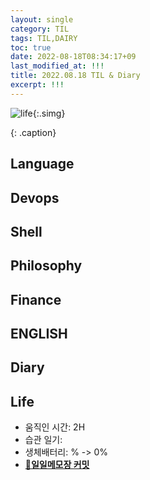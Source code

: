 ```yaml
---
layout: single
category: TIL
tags: TIL,DAIRY
toc: true
date: 2022-08-18T08:34:17+09
last_modified_at: !!!
title: 2022.08.18 TIL & Diary
excerpt: !!!
---
```


![life](/assets/img/){:.simg}

{: .caption}

## Language  


## Devops  


## Shell  


## Philosophy  


## Finance  


## ENGLISH  


## Diary  


## Life  
- 움직인 시간: 2H  
- 습관 일기:  
- 생체배터리: % -> 0%  
- [🔗**일일메모장 커밋**]()  
